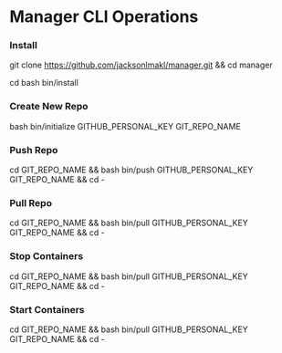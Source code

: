 # Manager CLI Operations

### Install
git clone https://github.com/jacksonlmakl/manager.git && cd manager 

cd bash bin/install

### Create New Repo
bash bin/initialize GITHUB_PERSONAL_KEY GIT_REPO_NAME

### Push Repo
cd GIT_REPO_NAME && bash bin/push GITHUB_PERSONAL_KEY GIT_REPO_NAME && cd -

### Pull Repo
cd GIT_REPO_NAME && bash bin/pull GITHUB_PERSONAL_KEY GIT_REPO_NAME && cd -

### Stop Containers
cd GIT_REPO_NAME && bash bin/pull GITHUB_PERSONAL_KEY GIT_REPO_NAME && cd -

### Start Containers
cd GIT_REPO_NAME && bash bin/pull GITHUB_PERSONAL_KEY GIT_REPO_NAME && cd -

